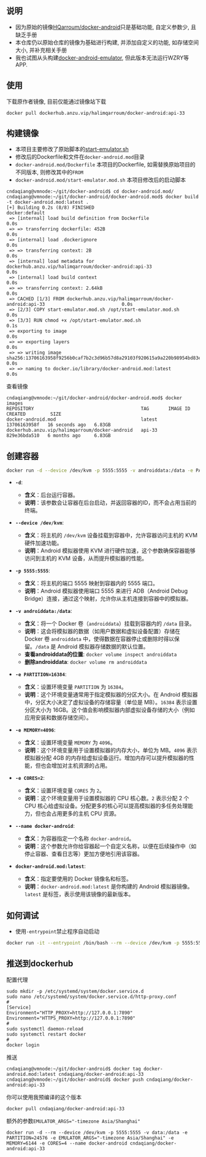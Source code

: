 ## 说明
* 因为原始的镜像[HQarroum/docker-android](https://github.com/HQarroum/docker-android/tree/main)只是基础功能, 自定义参数少, 且缺乏手册
* 本仓库仍以原始仓库的镜像为基础进行构建, 并添加自定义的功能, 如存储空间大小, 并补充相关手册
* 我也试图从头构建[docker-android-emulator](https://github.com/cndaqiang/docker-android-emulator), 但此版本无法运行WZRY等APP.

## 使用
下载原作者镜像, 目前仅能通过镜像站下载
```
docker pull dockerhub.anzu.vip/halimqarroum/docker-android:api-33
```

## 构建镜像
* 本项目主要修改了原始脚本的[start-emulator.sh](https://github.com/HQarroum/docker-android/blob/main/scripts/start-emulator.sh)
* 修改后的Dockerfile和文件在`docker-android.mod`目录
* `docker-android.mod/Dockerfile` 本项目的Dockerfile, 如需替换原始项目的不同版本, 则修改其中的`FROM`
* `docker-android.mod/start-emulator.mod.sh` 本项目修改后的启动脚本

```
cndaqiang@vmnode:~/git/docker-android$ cd docker-android.mod/
cndaqiang@vmnode:~/git/docker-android/docker-android.mod$ docker build -t docker-android.mod:latest .
[+] Building 0.2s (8/8) FINISHED                                                             docker:default
 => [internal] load build definition from Dockerfile                                                   0.0s
 => => transferring dockerfile: 452B                                                                   0.0s
 => [internal] load .dockerignore                                                                      0.0s
 => => transferring context: 2B                                                                        0.0s
 => [internal] load metadata for dockerhub.anzu.vip/halimqarroum/docker-android:api-33                 0.0s
 => [internal] load build context                                                                      0.0s
 => => transferring context: 2.64kB                                                                    0.0s
 => CACHED [1/3] FROM dockerhub.anzu.vip/halimqarroum/docker-android:api-33                            0.0s
 => [2/3] COPY start-emulator.mod.sh /opt/start-emulator.mod.sh                                        0.0s
 => [3/3] RUN chmod +x /opt/start-emulator.mod.sh                                                      0.1s
 => exporting to image                                                                                 0.0s
 => => exporting layers                                                                                0.0s
 => => writing image sha256:13706163958f9256b0caf7b2c3d96b57d8a29103f920615a9a220b98954bd83e           0.0s
 => => naming to docker.io/library/docker-android.mod:latest                                           0.0s
```

查看镜像
```
cndaqiang@vmnode:~/git/docker-android/docker-android.mod$ docker images
REPOSITORY                                       TAG       IMAGE ID       CREATED         SIZE
docker-android.mod                               latest    13706163958f   16 seconds ago   6.83GB
dockerhub.anzu.vip/halimqarroum/docker-android   api-33    829e36bda510   6 months ago     6.83GB
```


## 创建容器

```bash
docker run -d --device /dev/kvm -p 5555:5555 -v androiddata:/data -e PARTITION=16384 -e MEMORY=4096 -e CORES=2 --name docker-android docker-android.mod:latest
```


* **`-d`**: 
   - **含义**：后台运行容器。
   - **说明**：该参数会让容器在后台启动，并返回容器的ID，而不会占用当前的终端。

* **`--device /dev/kvm`**:
   - **含义**：将主机的 `/dev/kvm` 设备挂载到容器中，允许容器访问主机的 KVM 硬件加速功能。
   - **说明**：Android 模拟器使用 KVM 进行硬件加速，这个参数确保容器能够访问到主机的 KVM 设备，从而提升模拟器的性能。

* **`-p 5555:5555`**:
   - **含义**：将主机的端口 5555 映射到容器内的 5555 端口。
   - **说明**：Android 模拟器使用端口 5555 来进行 ADB（Android Debug Bridge）连接，通过这个映射，允许你从主机连接到容器中的模拟器。

* **`-v androiddata:/data`**:
   - **含义**：将一个 Docker 卷（`androiddata`）挂载到容器内的 `/data` 目录。
   - **说明**：这会将模拟器的数据（如用户数据和虚拟设备配置）存储在 Docker 卷 `androiddata` 中，使得数据在容器停止或删除时得以保留。`/data` 是 Android 模拟器存储数据的默认位置。
   - **查看androiddata的位置**: `docker volume inspect androiddata`
   - **删除androiddata**: `docker volume rm androiddata`

* **`-e PARTITION=16384`**:
   - **含义**：设置环境变量 `PARTITION` 为 `16384`。
   - **说明**：这个环境变量通常用于指定模拟器的分区大小。在 Android 模拟器中，分区大小决定了虚拟设备的存储容量（单位是 MB）。`16384` 表示设置分区大小为 16GB。这个值会影响模拟器内部虚拟设备存储的大小（例如应用安装和数据存储空间）。

* **`-e MEMORY=4096`**:
   - **含义**：设置环境变量 `MEMORY` 为 `4096`。
   - **说明**：这个环境变量用于设置模拟器的内存大小，单位为 MB。`4096` 表示模拟器分配 4GB 的内存给虚拟设备运行。增加内存可以提升模拟器的性能，但也会增加对主机资源的占用。

* **`-e CORES=2`**:
   - **含义**：设置环境变量 `CORES` 为 `2`。
   - **说明**：这个环境变量用于设置模拟器的 CPU 核心数。`2` 表示分配 2 个 CPU 核心给虚拟设备。分配更多的核心可以提高模拟器的多任务处理能力，但也会占用更多的主机 CPU 资源。

* **`--name docker-android`**:
   - **含义**：为容器指定一个名称 `docker-android`。
   - **说明**：这个参数允许你给容器起一个自定义名称，以便在后续操作中（如停止容器、查看日志等）更加方便地引用该容器。

* **`docker-android.mod:latest`**:
   - **含义**：指定要使用的 Docker 镜像名和标签。
   - **说明**：`docker-android.mod:latest` 是你构建的 Android 模拟器镜像。`latest` 是标签，表示使用该镜像的最新版本。




## 如何调试
* 使用`-entrypoint`禁止程序自动启动

```bash
docker run -it --entrypoint /bin/bash --rm --device /dev/kvm -p 5555:5555 -e PARTITION=4096 -e MEMORY=4096 -e CORES=2 docker-android.mod:latest
```

## 推送到dockerhub

配置代理
```
sudo mkdir -p /etc/systemd/system/docker.service.d
sudo nano /etc/systemd/system/docker.service.d/http-proxy.conf
#
[Service]
Environment="HTTP_PROXY=http://127.0.0.1:7890"
Environment="HTTPS_PROXY=http://127.0.0.1:7890"
#
sudo systemctl daemon-reload
sudo systemctl restart docker
#
docker login
```

推送
```
cndaqiang@vmnode:~/git/docker-android$ docker tag docker-android.mod:latest cndaqiang/docker-android:api-33
cndaqiang@vmnode:~/git/docker-android$ docker push cndaqiang/docker-android:api-33
```

你可以使用我预编译的这个版本
```
docker pull cndaqiang/docker-android:api-33
```

额外的参数`EMULATOR_ARGS="-timezone Asia/Shanghai"`
```
docker run -d --rm --device /dev/kvm -p 5555:5555 -v data:/data -e PARTITION=24576 -e EMULATOR_ARGS="-timezone Asia/Shanghai" -e MEMORY=6144 -e CORES=4 --name docker-android cndaqiang/docker-android:api-33
```